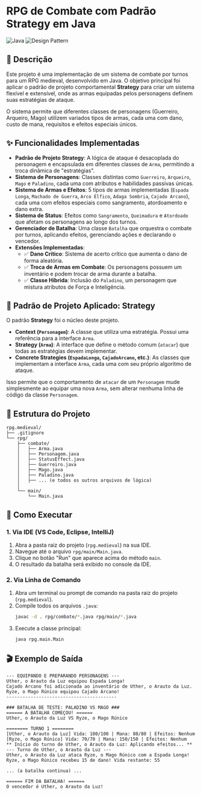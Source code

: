 # RPG de Combate com Padrão Strategy em Java

![Java](https://img.shields.io/badge/Java-ED8B00?style=for-the-badge&logo=openjdk&logoColor=white)
![Design Pattern](https://img.shields.io/badge/Pattern-Strategy-blue?style=for-the-badge)

## 📜 Descrição

Este projeto é uma implementação de um sistema de combate por turnos para um RPG medieval, desenvolvido em Java. O objetivo principal foi aplicar o padrão de projeto comportamental **Strategy** para criar um sistema flexível e extensível, onde as armas equipadas pelos personagens definem suas estratégias de ataque.

O sistema permite que diferentes classes de personagens (Guerreiro, Arqueiro, Mago) utilizem variados tipos de armas, cada uma com dano, custo de mana, requisitos e efeitos especiais únicos.

## ✨ Funcionalidades Implementadas

-   **Padrão de Projeto Strategy**: A lógica de ataque é desacoplada do personagem e encapsulada em diferentes classes de `Arma`, permitindo a troca dinâmica de "estratégias".
-   **Sistema de Personagens**: Classes distintas como `Guerreiro`, `Arqueiro`, `Mago` e `Paladino`, cada uma com atributos e habilidades passivas únicas.
-   **Sistema de Armas e Efeitos**: 5 tipos de armas implementadas (`Espada Longa`, `Machado de Guerra`, `Arco Élfico`, `Adaga Sombria`, `Cajado Arcano`), cada uma com efeitos especiais como sangramento, atordoamento e dano extra.
-   **Sistema de Status**: Efeitos como `Sangramento`, `Queimadura` e `Atordoado` que afetam os personagens ao longo dos turnos.
-   **Gerenciador de Batalha**: Uma classe `Batalha` que orquestra o combate por turnos, aplicando efeitos, gerenciando ações e declarando o vencedor.
-   **Extensões Implementadas**:
    -   ✅ **Dano Crítico**: Sistema de acerto crítico que aumenta o dano de forma aleatória.
    -   ✅ **Troca de Armas em Combate**: Os personagens possuem um inventário e podem trocar de arma durante a batalha.
    -   ✅ **Classe Híbrida**: Inclusão do `Paladino`, um personagem que mistura atributos de Força e Inteligência.

## 📐 Padrão de Projeto Aplicado: Strategy

O padrão **Strategy** foi o núcleo deste projeto.

-   **Context (`Personagem`)**: A classe que utiliza uma estratégia. Possui uma referência para a interface `Arma`.
-   **Strategy (`Arma`)**: A interface que define o método comum (`atacar`) que todas as estratégias devem implementar.
-   **Concrete Strategies (`EspadaLonga`, `CajadoArcano`, etc.)**: As classes que implementam a interface `Arma`, cada uma com seu próprio algoritmo de ataque.

Isso permite que o comportamento de `atacar` de um `Personagem` mude simplesmente ao equipar uma nova `Arma`, sem alterar nenhuma linha de código da classe `Personagem`.

## 📁 Estrutura do Projeto

```
rpg.medieval/
├── .gitignore
└── rpg/
    ├── combate/
    │   ├── Arma.java
    │   ├── Personagem.java
    │   ├── StatusEffect.java
    │   ├── Guerreiro.java
    │   ├── Mago.java
    │   ├── Paladino.java
    │   ├── ... (e todos os outros arquivos de lógica)
    │
    └── main/
        └── Main.java
```

## 🚀 Como Executar

### 1. Via IDE (VS Code, Eclipse, IntelliJ)
1.  Abra a pasta raiz do projeto (`rpg.medieval`) na sua IDE.
2.  Navegue até o arquivo `rpg/main/Main.java`.
3.  Clique no botão "Run" que aparece acima do método `main`.
4.  O resultado da batalha será exibido no console da IDE.

### 2. Via Linha de Comando
1.  Abra um terminal ou prompt de comando na pasta raiz do projeto (`rpg.medieval`).
2.  Compile todos os arquivos `.java`:
    ```sh
    javac -d . rpg/combate/*.java rpg/main/*.java
    ```
3.  Execute a classe principal:
    ```sh
    java rpg.main.Main
    ```

## 🎬 Exemplo de Saída

```
--- EQUIPANDO E PREPARANDO PERSONAGENS ---
Uther, o Arauto da Luz equipou Espada Longa!
Cajado Arcano foi adicionada ao inventário de Uther, o Arauto da Luz.
Ryze, o Mago Rúnico equipou Cajado Arcano!
-----------------------------------------

### BATALHA DE TESTE: PALADINO VS MAGO ###
====== A BATALHA COMEÇOU! ======
Uther, o Arauto da Luz VS Ryze, o Mago Rúnico

======== TURNO 1 ========
[Uther, o Arauto da Luz] Vida: 100/100 | Mana: 80/80 | Efeitos: Nenhum
[Ryze, o Mago Rúnico] Vida: 70/70 | Mana: 150/150 | Efeitos: Nenhum
** Início do turno de Uther, o Arauto da Luz: Aplicando efeitos... **
--- Turno de Uther, o Arauto da Luz ---
Uther, o Arauto da Luz ataca Ryze, o Mago Rúnico com a Espada Longa!
Ryze, o Mago Rúnico recebeu 15 de dano! Vida restante: 55

... (a batalha continua) ...

====== FIM DA BATALHA! ======
O vencedor é Uther, o Arauto da Luz!
```
